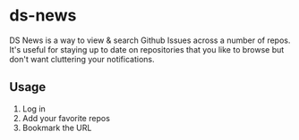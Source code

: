 # ds-news

DS News is a way to view & search Github Issues across a number of repos.  It's useful for staying up to date on repositories that you like to browse but don't want cluttering your notifications.  

## Usage

1. Log in
2. Add your favorite repos
3. Bookmark the URL

